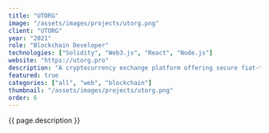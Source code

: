 ```yaml
---
title: "UTORG"
image: "/assets/images/projects/utorg.png"
client: "UTORG"
year: "2021"
role: "Blockchain Developer"
technologies: ["Solidity", "Web3.js", "React", "Node.js"]
website: "https://utorg.pro"
description: "A cryptocurrency exchange platform offering secure fiat-to-crypto transactions with advanced trading features."
featured: true
categories: ["all", "web", "blockchain"]
thumbnail: "/assets/images/projects/utorg.png"
order: 6
---
```


{{ page.description }} 